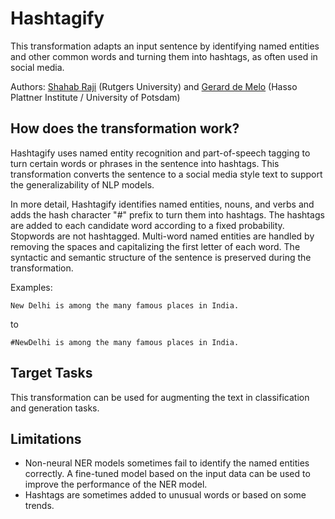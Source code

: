 # Hashtagify

This transformation adapts an input sentence by identifying named entities and other common words and turning them into hashtags, as often used in social media.

Authors: [Shahab Raji](mailto:shahab.raji@rutgers.edu) (Rutgers University) and [Gerard de Melo](http://gerard.demelo.org/) (Hasso Plattner Institute / University of Potsdam)


## How does the transformation work?

Hashtagify uses named entity recognition and part-of-speech tagging to turn certain words or phrases in the sentence into hashtags. This transformation converts the sentence to a social media style text to support the generalizability of NLP models.

In more detail, Hashtagify identifies named entities, nouns, and verbs and adds the hash character "#" prefix to turn them into hashtags. The hashtags are added to each candidate word according to a fixed probability. Stopwords are not hashtagged. Multi-word named entities are handled by removing the spaces and capitalizing the first letter of each word. The syntactic and semantic structure of the sentence is preserved during the transformation.

Examples:

```
New Delhi is among the many famous places in India.
```

to

```
#NewDelhi is among the many famous places in India.
```


## Target Tasks

This transformation can be used for augmenting the text in classification and generation tasks.


## Limitations

- Non-neural NER models sometimes fail to identify the named entities correctly. A fine-tuned model based on the input data can be used to improve the performance of the NER model.
- Hashtags are sometimes added to unusual words or based on some trends.

